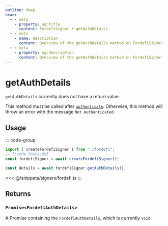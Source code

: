 ```yaml
---
outline: deep
head:
  - - meta
    - property: og:title
      content: FordefiSigner • getAuthDetails
  - - meta
    - name: description
      content: Overview of the getAuthDetails method on FordefiSigner
  - - meta
    - property: og:description
      content: Overview of the getAuthDetails method on FordefiSigner
---
```


# getAuthDetails

`getAuthDetails` currently does not have a return value.

This method must be called after [`authenticate`](/packages/aa-signers/fordefi/authenticate). Otherwise, this method will throw an error with the message `Not Authenticated`.

## Usage

::: code-group

```ts [example.ts]
import { createFordefiSigner } from "./fordefi";
// [!code focus:99]
const fordefiSigner = await createFordefiSigner();

const details = await fordefiSigner.getAuthDetails();
```

<<< @/snippets/signers/fordefi.ts
:::

## Returns

### `Promise<FordefiAuthDetails>`

A Promise containing the `FordefiAuthDetails`, which is currently `void`.

